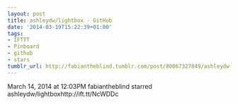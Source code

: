 ```yaml
---
layout: post
title: ashleydw/lightbox · GitHub
date: '2014-03-19T15:22:39+01:00'
tags:
- IFTTT
- Pinboard
- github
- stars
tumblr_url: http://fabiantheblind.tumblr.com/post/80067327849/ashleydw-lightbox-github
---
```

March 14, 2014 at 12:03PM
fabiantheblind starred ashleydw/lightboxhttp://ift.tt/NcWDDc
